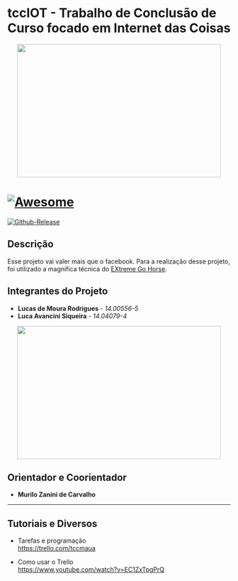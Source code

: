 # tccIOT - Trabalho de Conclusão de Curso focado em Internet das Coisas #

<p align="center">
  <img width="460" height="300" src="https://irishtechnews.ie/wp-content/uploads/2016/01/internet-of-things.jpg">
</p>

# [![Awesome](https://cdn.rawgit.com/sindresorhus/awesome/d7305f38d29fed78fa85652e3a63e154dd8e8829/media/badge.svg)](https://github.com/Tiagoeem/embarcados-Diurno/tree/LucasRodrigues_14005565/awesome)

[![Github-Release](https://img.shields.io/github/release/filoe/cscore.svg)](https://github.com/lucasrodrigues10/tccIOT/releases)

## Descrição

Esse projeto vai valer mais que o facebook. Para a realização desse projeto, foi utilizado a magnifica técnica do [EXtreme Go Horse](http://sou.gohorseprocess.com.br/). 

## Integrantes do Projeto
* **Lucas de Moura Rodrigues** - *14.00556-5*
* **Luca Avancini Siqueira** - *14.04079-4*

<p align="center">
  <img width="460" height="300" src="https://cdn-images-1.medium.com/max/800/1*pAiFtxYHdjg4-HP6e46wZA.gif">
</p>

## Orientador e Coorientador
* **Murilo Zanini de Carvalho** 
* ****

## Tutoriais e Diversos
* Tarefas e programação <br>
https://trello.com/tccmaua 

* Como usar o Trello <br>
https://www.youtube.com/watch?v=EC1ZxTpgPrQ
